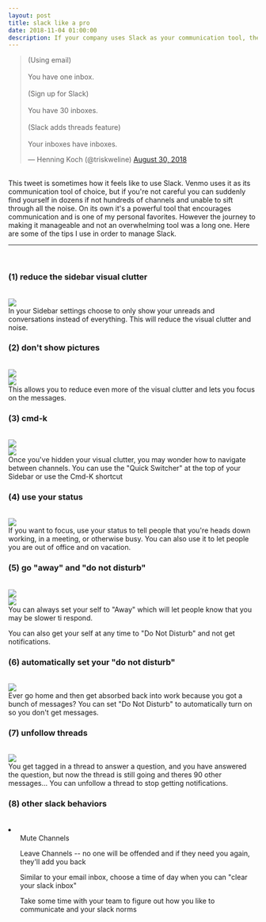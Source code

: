 ```yaml
---
layout: post
title: slack like a pro
date: 2018-11-04 01:00:00
description: If your company uses Slack as your communication tool, these tips will help you become a power-Slack-er.
---
```

<blockquote class="twitter-tweet" data-lang="en"><p lang="en" dir="ltr">(Using email)<br><br>You have one inbox.<br><br>(Sign up for Slack)<br><br>You have 30 inboxes.<br><br>(Slack adds threads feature)<br><br>Your inboxes have inboxes.</p>&mdash; Henning Koch (@triskweline) <a href="https://twitter.com/triskweline/status/1035073193550249984?ref_src=twsrc%5Etfw">August 30, 2018</a></blockquote> <script async src="https://platform.twitter.com/widgets.js" charset="utf-8"></script>
<br>
This tweet is sometimes how it feels like to use Slack.  Venmo uses it as its communication tool of choice, but if you're not careful you can suddenly find yourself in dozens if not hundreds of channels and unable to sift through all the noise.  On its own it's a powerful tool that encourages communication and is one of my personal favorites.  However the journey to making it manageable and not an overwhelming tool was a long one.  Here are some of the tips I use in order to manage Slack.
<br>
<hr>
<br>
<h3>(1) reduce the sidebar visual clutter</h3>
<br>
<div class="img_row">
	<img class="col three" src="/img/slack/slack-sidebar.png">
</div>
In your Sidebar settings choose to only show your unreads and conversations instead of everything.  This will reduce the visual clutter and noise.
<br>
<h3>(2) don't show pictures</h3>
<br>
<div class="img_row">
	<img class="col three" src="/img/slack/slack-no-pictures.png">
</div>
<div class="img_row">
	<img class="col three" src="/img/slack/slack-no-pictures-2.png">
</div>
This allows you to reduce even more of the visual clutter and lets you focus on the messages.
<br>
<h3>(3) cmd-k</h3>
<br>
<div class="img_row">
	<img class="col three" src="/img/slack/slack-quick-switcher.png">
</div>
<div class="img_row">
	<img class="col three" src="/img/slack/slack-quick-switcher-2.png">
</div>
Once you've hidden your visual clutter, you may wonder how to navigate between channels.  You can use the "Quick Switcher" at the top of your Sidebar or use the Cmd-K shortcut
<br>
<h3>(4) use your status</h3>
<br>
<div class="img_row">
	<img class="col three" src="/img/slack/slack-status.png">
</div>
If you want to focus, use your status to tell people that you're heads down working, in a meeting, or otherwise busy.  You can also use it to let people you are out of office and on vacation.
<br>
<h3>(5) go "away" and "do not disturb"</h3>
<br>
<div class="img_row">
	<img class="col three" src="/img/slack/slack-away.png">
</div>
<div class="img_row">
	<img class="col three" src="/img/slack/slack-do-not-disturb.png">
</div>
You can always set your self to "Away" which will let people know that you may be slower ti respond.

You can also get your self at any time to "Do Not Disturb" and not get notifications.
<br>
<h3>(6) automatically set your "do not disturb"</h3>
<br>
<div class="img_row">
	<img class="col three" src="/img/slack/slack-schedule-do-not-disturb.png">
</div>
Ever go home and then get absorbed back into work because you got a bunch of messages?  You can set "Do Not Disturb" to automatically turn on so you don't get messages.

<br>
<h3>(7) unfollow threads</h3>
<br>
<div class="img_row">
	<img class="col three" src="/img/slack/slack-unfollow-thread.png">
</div>
You get tagged in a thread to answer a question, and you have answered the question, but now the thread is still going and theres 90 other messages... You can unfollow a thread to stop getting notifications.
<br>
<h3>(8) other slack behaviors</h3>
<br>
<li>
<ul> Mute Channels </ul>
<ul> Leave Channels -- no one will be offended and if they need you again, they'll add you back </ul>
<ul> Similar to your email inbox, choose a time of day when you can "clear your slack inbox" </ul>
<ul> Take some time with your team to figure out how you like to communicate and your slack norms </ul>
</li>
